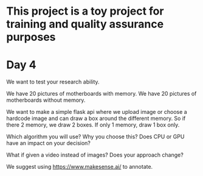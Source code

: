 # This project is a toy project for training and quality assurance purposes

# Day 4

We want to test your research ability.

We have 20 pictures of motherboards with memory.
We have 20 pictures of motherboards without memory.

We want to make a simple flask api where we upload image or choose a hardcode image and can draw a box around the different memory. So if there 2 memory, we draw 2 boxes. If only 1 memory, draw 1 box only.

Which algorithm you will use? Why you choose this? Does CPU or GPU have an impact on your decision?

What if given a video instead of images? Does your approach change?

We suggest using https://www.makesense.ai/ to annotate.
